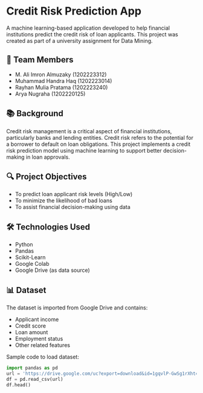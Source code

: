# Credit Risk Prediction App

A machine learning-based application developed to help financial institutions predict the credit risk of loan applicants. This project was created as part of a university assignment for Data Mining.

## 👥 Team Members

- M. Ali Imron Almuzaky (1202223312)  
- Muhammad Handra Haq (1202223014)  
- Rayhan Mulia Pratama (1202223240)  
- Arya Nugraha (1202220125)

## 📚 Background

Credit risk management is a critical aspect of financial institutions, particularly banks and lending entities. Credit risk refers to the potential for a borrower to default on loan obligations. This project implements a credit risk prediction model using machine learning to support better decision-making in loan approvals.

## 🔍 Project Objectives

- To predict loan applicant risk levels (High/Low)
- To minimize the likelihood of bad loans
- To assist financial decision-making using data

## 🛠️ Technologies Used

- Python
- Pandas
- Scikit-Learn
- Google Colab
- Google Drive (as data source)

## 📊 Dataset

The dataset is imported from Google Drive and contains:
- Applicant income
- Credit score
- Loan amount
- Employment status
- Other related features

Sample code to load dataset:
```python
import pandas as pd
url = 'https://drive.google.com/uc?export=download&id=1gqvlP-GwSg1rXht4NW5KMRBkcMZ9XcpH'
df = pd.read_csv(url)
df.head()
